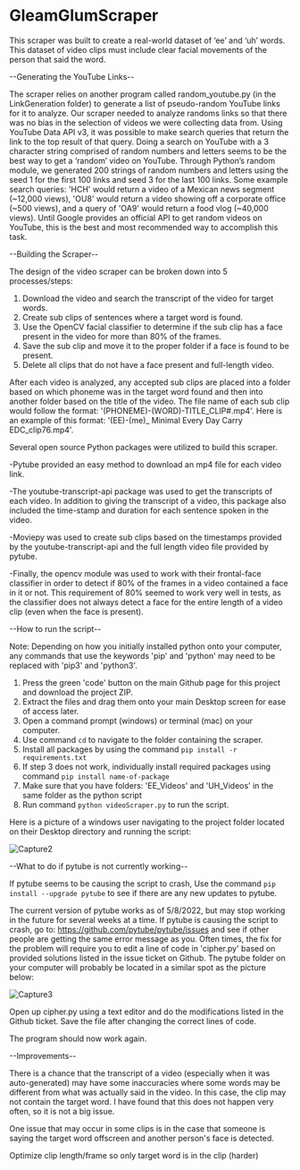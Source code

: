 # GleamGlumScraper

This scraper was built to create a real-world dataset of ‘ee’ and ‘uh’ words. This dataset of video clips must include clear facial movements of the person that said the word. 

--Generating the YouTube Links--

The scraper relies on another program called random_youtube.py (in the LinkGeneration folder) to generate a list of pseudo-random YouTube links for it to analyze. Our scraper needed to analyze randoms links so that there was no bias in the selection of videos we were collecting data from.
Using YouTube Data API v3, it was possible to make search queries that return the link to the top result of that query. Doing a search on YouTube with a 3 character string comprised of random numbers and letters seems to be the best way to get a ‘random’ video on YouTube. Through Python’s random module, we generated 200 strings of random numbers and letters using the seed 1 for the first 100 links and seed 3 for the last 100 links. Some example search queries: 'HCH' would return a video of a Mexican news segment (~12,000 views), 'OU8' would return a video showing off a corporate office (~500 views), and a query of 'OA9' would return a food vlog (~40,000 views). Until Google provides an official API to get random videos on YouTube, this is the best and most recommended way to accomplish this task.

--Building the Scraper--

The design of the video scraper can be broken down into 5 processes/steps:
1.	Download the video and search the transcript of the video for target words.
2.	Create sub clips of sentences where a target word is found.
3.	Use the OpenCV facial classifier to determine if the sub clip has a face present in the video for more than 80% of the frames.
4.	Save the sub clip and move it to the proper folder if a face is found to be present.
5.	Delete all clips that do not have a face present and full-length video.

After each video is analyzed, any accepted sub clips are placed into a folder based on which phoneme was in the target word found and then into another folder based on the title of the video. The file name of each sub clip would follow the format: '(PHONEME)-(WORD)-TITLE_CLIP#.mp4'. Here is an example of this format: '(EE)-(me)_ Minimal Every Day Carry EDC_clip76.mp4'.

Several open source Python packages were utilized to build this scraper. 

 -Pytube provided an easy method to download an mp4 file for each video link. 

 -The youtube-transcript-api package was used to get the transcripts of each video. In addition to giving the transcript of a video, this package also included the   time-stamp and duration for each sentence spoken in the video. 

 -Moviepy was used to create sub clips based on the timestamps provided by the youtube-transcript-api and the full length video file provided by pytube. 

 -Finally, the opencv module was used to work with their frontal-face classifier in order to detect if 80% of the frames in a video contained a face in it or not. This requirement of 80% seemed to work very well in tests, as the classifier does not always detect a face for the entire length of a video clip (even when the face is present).    


--How to run the script--

Note: Depending on how you initially installed python onto your computer, any commands that use the keywords 'pip' and 'python' may need to be replaced with 'pip3' and 'python3'.

1) Press the green 'code' button on the main Github page for this project and download the project ZIP.
2) Extract the files and drag them onto your main Desktop screen for ease of access later.
3) Open a command prompt (windows) or terminal (mac) on your computer. 
4) Use command ``cd`` to navigate to the folder containing the scraper.
5) Install all packages by using the command ``pip install -r requirements.txt``
6) If step 3 does not work, individually install required packages using command ``pip install name-of-package``
7) Make sure that you have folders: 'EE_Videos' and 'UH_Videos' in the same folder as the python script
8) Run command ``python videoScraper.py`` to run the script. 

Here is a picture of a windows user navigating to the project folder located on their Desktop directory and running the script:

![Capture2](https://user-images.githubusercontent.com/65328908/167336669-508644f6-9289-4c76-9fa9-411a58fc2879.PNG)

--What to do if pytube is not currently working--

If pytube seems to be causing the script to crash, Use the command ``pip install --upgrade pytube`` to see if there are any new updates to pytube.

The current version of pytube works as of 5/8/2022, but may stop working in the future for several weeks at a time. If pytube is causing the script to crash, go to: https://github.com/pytube/pytube/issues and see if other people are getting the same error message as you. Often times, the fix for the problem will require you to edit a line of code in 'cipher.py' based on provided solutions listed in the issue ticket on Github. The pytube folder on your computer will probably be located in a similar spot as the picture below:

![Capture3](https://user-images.githubusercontent.com/65328908/167337589-e508b408-a60d-4e40-8dcf-6c770e936cd6.png)

Open up cipher.py using a text editor and do the modifications listed in the Github ticket. Save the file after changing the correct lines of code. 

The program should now work again.


--Improvements--

There is a chance that the transcript of a video (especially when it was auto-generated) may have some inaccuracies where some words may be different from what was actually said in the video. In this case, the clip may not contain the target word. I have found that this does not happen very often, so it is not a big issue.

One issue that may occur in some clips is in the case that someone is saying the target word offscreen and another person's face is detected. 
 
Optimize clip length/frame so only target word is in the clip (harder)
